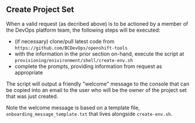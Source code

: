 ## Create Project Set

When a valid request (as decribed above) is to be actioned by a member of the DevOps platform team, the following steps will be executed:
 
* (if necessary) clone/pull latest code from `https://github.com/BCDevOps/openshift-tools`
* with the information in the prior section on-hand, execute the script at `provisioning/enivironment/shell/create-env.sh`
* complete the prompts, providing information from request as appropriate

The script will output a friendly "welcome" message to the console that can be copied into an email to the user who will be the owner of the project set that was just created.

Note the welcome message is based on a template file, `onboarding_message_template.txt` that lives alongside `create-env.sh`.
